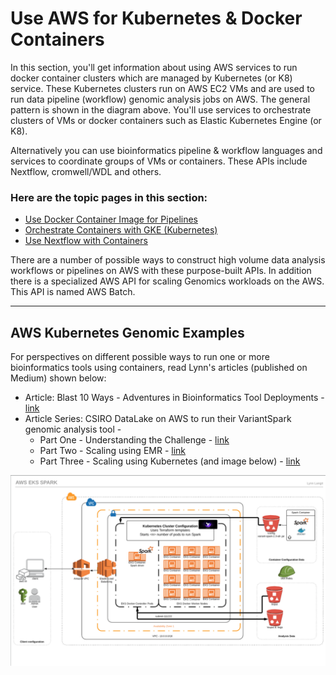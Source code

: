 # Use AWS for Kubernetes & Docker Containers

In this section, you'll get information about using AWS services to run docker container clusters which are managed by Kubernetes (or K8) service.  These Kubernetes clusters run on AWS EC2 VMs and are used to run data pipeline (workflow) genomic analysis jobs on AWS.  The general pattern is shown in the diagram above.  You'll use services to orchestrate clusters of VMs or docker containers such as Elastic Kubernetes Engine (or K8).  

Alternatively you can use bioinformatics pipeline & workflow languages and services to coordinate groups of VMs or containers.  These APIs include Nextflow, cromwell/WDL and others.

### Here are the topic pages in this section:

- [Use Docker Container Image for Pipelines](https://github.com/lynnlangit/aws-for-bioinformatics/blob/main/4_K8s_%26_Docker_Containers/1_Use_Containers_in_Pipelines.md)
- [Orchestrate Containers with GKE (Kubernetes)](https://github.com/lynnlangit/aws-for-bioinformatics/blob/main/4_K8s_%26_Docker_Containers/2_Orchestrate_Containers_with_Kubernetes.md)
- [Use Nextflow with Containers](https://github.com/lynnlangit/aws-for-bioinformatics/blob/main/4_K8s_%26_Docker_Containers/3_Use_Nextflow_with_Containers.md)

There are a number of possible ways to construct high volume data analysis workflows or pipelines on AWS with these purpose-built APIs.  In addition there is a specialized AWS API for scaling Genomics workloads on the AWS. This API is named AWS Batch.  

---

## AWS Kubernetes Genomic Examples

For perspectives on different possible ways to run one or more bioinformatics tools using containers, read Lynn's articles (published on Medium) shown below:  

- Article: Blast 10 Ways - Adventures in Bioinformatics Tool Deployments - [link](https://medium.com/@lynnlangit/blast-10-ways-3db78f881059)
- Article Series: CSIRO DataLake on AWS to run their VariantSpark genomic analysis tool - 
    - Part One - Understanding the Challenge - [link](https://lynnlangit.medium.com/scaling-custom-machine-learning-on-aws-d9dc7edfbff9)
    - Part Two - Scaling using EMR - [link](https://lynnlangit.medium.com/scaling-custom-machine-learning-on-aws-part-2-emr-6dfc3cd91a1f)
    - Part Three - Scaling using Kubernetes (and image below) - [link](https://lynnlangit.medium.com/scaling-custom-machine-learning-on-aws-part-3-kubernetes-5427d96f825b)
        
<img src="https://github.com/lynnlangit/aws-for-bioinformatics/blob/main/4_K8s_%26_Docker_Containers/images/csiro-vs-k8.png" width=800>




